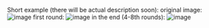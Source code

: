 Short example (there will be actual description soon):
original image:
![image](https://github.com/user-attachments/assets/4a09d311-e42b-4552-a2ef-346bc0673d94)
first round:
![image](https://github.com/user-attachments/assets/6040cfa2-0f7a-4c7f-aa88-0c4f3ee8a45d)
in the end (4-8th rounds):
![image](https://github.com/user-attachments/assets/4ded3194-d5fb-4849-ae09-329b3ebf6730)
